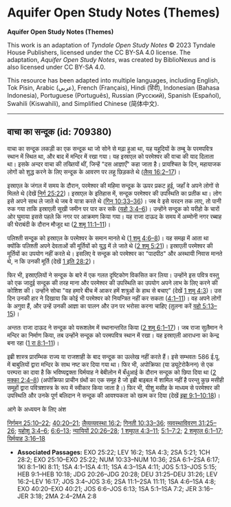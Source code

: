 # Aquifer Open Study Notes (Themes)

**Aquifer Open Study Notes (Themes)**

This work is an adaptation of *Tyndale Open Study Notes* © 2023 Tyndale House Publishers, licensed under the CC BY\-SA 4\.0 license. The adaptation, *Aquifer Open Study Notes*, was created by BiblioNexus and is also licensed under CC BY\-SA 4\.0\.

This resource has been adapted into multiple languages, including English, Tok Pisin, Arabic (عربي), French (Français), Hindi (हिंदी), Indonesian (Bahasa Indonesia), Portuguese (Português), Russian (Русский), Spanish (Español), Swahili (Kiswahili), and Simplified Chinese (简体中文).



--------------------------------

## वाचा का सन्दूक (id: 709380)

वाचा का सन्दूक लकड़ी का एक सन्दूक था जो सोने से मढ़ा हुआ था, यह यहूदियों के तम्बू के परमपवित्र स्थान में स्थित था, और बाद में मन्दिर में रखा गया। यह इस्राएल को परमेश्वर की वाचा की याद दिलाता था। इसके अन्दर वाचा की तख्तियों थीं, जिन्हें "दस आज्ञाएँ" कहा जाता है। प्रायश्चित के दिन, महायाजक लोगों को शुद्ध करने के लिए सन्दूक के आवरण पर लहू छिड़कते थे ([लैव्य 16:2–17](https://ref.ly/Lev16:2-Lev16:17))।

इस्राएल के जंगल में समय के दौरान, परमेश्वर की महिमा सन्दूक के ऊपर प्रकट हुई, जहाँ वे अपने लोगों से मिलते थे (देखें [निर्ग 25:22](https://ref.ly/Exod25:22))। इस्राएल के इतिहास में, सन्दूक परमेश्वर की उपस्थिति का प्रतीक था। लोग इसे अपने साथ ले जाते थे जब वे यात्रा करते थे ([गिन 10:33–36](https://ref.ly/Num10:33-Num10:36))। जब वे इसे यरदन तक लाए, तो पानी रुक गया ताकि इस्राएली सूखी जमीन पर पार कर सकें ([यहो 3:4–6](https://ref.ly/Josh3:4-Josh3:6))। उन्होंने सन्दूक को यरीहो के चारों ओर घुमाया इससे पहले कि नगर पर आक्रमण किया गया। यह राजा दाऊद के समय में अम्मोनी नगर रब्बाह की घेराबंदी के दौरान मौजूद था ([2 शमू 11:1–11](https://ref.ly/2Sam11:1-2Sam11:11))।

पलिश्ती सन्दूक को इस्राएल के परमेश्वर के समान मानते थे ([1 शमू 4:6–8](https://ref.ly/1Sam4:6-1Sam4:8))। यह समझ में आता था क्योंकि पलिश्ती अपने देवताओं की मूर्तियों को युद्ध में ले जाते थे ([2 शमू 5:21](https://ref.ly/2Sam5:21))। इस्राएली परमेश्वर की मूर्तियों का उपयोग नहीं करते थे। इसलिए वे सन्दूक को परमेश्वर का "पादपीठ" और अस्थायी निवास मानते थे, न कि उनकी मूर्ति (देखें [1 इति 28:2](https://ref.ly/1Chr28:2))।

फिर भी, इस्राएलियों ने सन्दूक के बारे में एक गलत दृष्टिकोण विकसित कर लिया। उन्होंने इस पवित्र वस्तु को एक जादुई सन्दूक की तरह माना और परमेश्वर की उपस्थिति का उपयोग अपने लाभ के लिए करने की कोशिश की। उन्होंने सोचा "वह हमारे बीच में आकर हमें शत्रुओं के हाथ से बचाए” (देखें [1 शमू 4:3](https://ref.ly/1Sam4:3))। उस दिन उनकी हार ने दिखाया कि कोई भी परमेश्वर को नियन्त्रित नहीं कर सकता ([4:1–11](https://ref.ly/1Sam4:1-1Sam4:11))। वह अपने लोगों के अगुवा हैं, और उन्हें उनकी आज्ञा का पालन और उन पर भरोसा करना चाहिए (तुलना करें [यहो 5:13–15](https://ref.ly/Josh5:13-Josh5:15))।

अन्ततः राजा दाऊद ने सन्दूक को यरूशलेम में स्थानान्तरित किया ([2 शमू 6:1–17](https://ref.ly/2Sam6:1-2Sam6:17))। जब राजा सुलैमान ने मन्दिर का निर्माण किया, तब उन्होंने सन्दूक को परमपवित्र स्थान में रखा। यह इस्राएली आराधना का केन्द्र बना रहा ([1 रा 8:1–11](https://ref.ly/1Kgs8:1-1Kgs8:11))।

इब्री शास्त्र प्रारम्भिक राज्य या राजशाही के बाद सन्दूक का उल्लेख नहीं करते हैं। इसे सम्भवतः 586 ई.पू. में बाबुलियों द्वारा मन्दिर के साथ नष्ट कर दिया गया था। फिर भी, अपोक्रिफा (या ड्यूटेरोकैनन) से एक परम्परा का दावा है कि भविष्यद्वक्ता यिर्मयाह ने बेबीलोन में बँधुआई के दौरान सन्दूक को छिपा दिया था ([2 मक्का 2:4–8](https://ref.ly/2Macc2:4-2Macc2:8)) (अपोक्रिफा प्राचीन ग्रंथों का एक समूह है जो इब्री बाइबल में शामिल नहीं है परन्तु कुछ मसीही समूहों द्वारा पवित्रशास्त्र के रूप में स्वीकार किया जाता है।) फिर भी, यीशु मसीह के माध्यम से परमेश्वर की उपस्थिति और उनके पूर्ण बलिदान ने सन्दूक की आवश्यकता को खत्म कर दिया (देखें [इब्रा 9:1–10:18](https://ref.ly/Heb9:1-Heb10:18))।

आगे के अध्ययन के लिए अंश

[निर्गमन 25:10–22](https://ref.ly/Exod25:10-Exod25:22); [40:20–21](https://ref.ly/Exod40:20-Exod40:21); [लैव्यव्यवस्था 16:2](https://ref.ly/Lev16:2); [गिनती 10:33–36](https://ref.ly/Num10:33-Num10:36); [व्यवस्थाविवरण 31:25–26](https://ref.ly/Deut31:25-Deut31:26); [यहोशू 3:4–6](https://ref.ly/Josh3:4-Josh3:6); [6:6–13](https://ref.ly/Josh6:6-Josh6:13); [न्यायियों 20:26–28](https://ref.ly/Judg20:26-Judg20:28); [1 शमूएल 4:3–11](https://ref.ly/1Sam4:3-1Sam4:11); [5:1–7:2](https://ref.ly/1Sam5:1-1Sam7:2); [2 शमूएल 6:1–17](https://ref.ly/2Sam6:1-2Sam6:17); [यिर्मयाह 3:16–18](https://ref.ly/Jer3:16-Jer3:18)

* **Associated Passages:** EXO 25:22; LEV 16:2; 1SA 4:3; 2SA 5:21; 1CH 28:2; EXO 25:10–EXO 25:22; NUM 10:33–NUM 10:36; 2SA 6:1–2SA 6:17; 1KI 8:1–1KI 8:11; 1SA 4:1–1SA 4:11; 1SA 4:3–1SA 4:11; JOS 5:13–JOS 5:15; HEB 9:1–HEB 10:18; JDG 20:26–JDG 20:28; DEU 31:25–DEU 31:26; LEV 16:2–LEV 16:17; JOS 3:4–JOS 3:6; 2SA 11:1–2SA 11:11; 1SA 4:6–1SA 4:8; EXO 40:20–EXO 40:21; JOS 6:6–JOS 6:13; 1SA 5:1–1SA 7:2; JER 3:16–JER 3:18; 2MA 2:4–2MA 2:8

